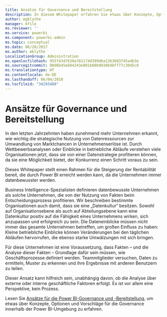 ```yaml
---
title: Ansätze für Governance und Bereitstellung
description: In diesem Whitepaper erfahren Sie etwas über Konzepte, Optionen und Vorschläge für die Governance innerhalb der Power BI-Umgebung.
author: mgblythe
manager: kfile
ms.reviewer: ''
ms.service: powerbi
ms.component: powerbi-admin
ms.topic: conceptual
ms.date: 06/28/2017
ms.author: mblythe
LocalizationGroup: Administration
ms.openlocfilehash: 955f4347630a781174d399d6a1363683745a4b3e
ms.sourcegitcommit: 80d6b45eb84243e801b60b9038b9bff77c30d5c8
ms.translationtype: HT
ms.contentlocale: de-DE
ms.lasthandoff: 06/04/2018
ms.locfileid: "34293488"
---
```

# <a name="governance-and-deployment-approaches"></a>Ansätze für Governance und Bereitstellung
In den letzten Jahrzehnten haben zunehmend mehr Unternehmen erkannt, wie wichtig die strategische Nutzung von Datenressourcen zur Umwandlung von Marktchancen in Unternehmenserlöse ist. Durch Wettbewerbsanalysen oder Einblicke in betriebliche Abläufe verstehen viele Organisationen jetzt, dass sie von einer Datenstrategie profitieren können, da sie eine Möglichkeit bietet, der Konkurrenz einen Schritt voraus zu sein.  

Dieses Whitepaper stellt einen Rahmen für die Steigerung der Rentabilität bereit, die durch Power BI erreicht werden kann, da die Unternehmen immer datenbewusster werden.

Business Intelligence-Spezialisten definieren datenbewusste Unternehmen als solche Unternehmen, die von der Nutzung von Fakten beim Entscheidungsprozess profitieren.  Wir beschreiben bestimmte Organisationen auch damit, dass sie eine „Datenkultur“ besitzen.
Sowohl auf Organisationsebene als auch auf Abteilungsebene kann eine Datenkultur positiv auf die Fähigkeit eines Unternehmens wirken, sich anzupassen und erfolgreich zu sein.  Die Dateneinblicke müssen nicht immer das gesamte Unternehmen betreffen, um großen Einfluss zu haben: Kleine betriebliche Einblicke können Veränderungen bei den täglichen Abläufen hervorrufen, die ebenso starke Umwälzungen mit sich bringen.

Für diese Unternehmen ist eine Voraussetzung, dass Fakten – und die Analyse dieser Fakten – Grundlage dafür sein müssen, wie Geschäftsprozesse definiert werden. Teammitglieder versuchen, Daten zu ermitteln, Muster zu erkennen und ihre Ergebnisse mit anderen Benutzern zu teilen. 

Dieser Ansatz kann hilfreich sein, unabhängig davon, ob die Analyse über externe oder interne geschäftliche Faktoren erfolgt. Es ist vor allem eine Perspektive, kein Prozess.

Lesen Sie [Ansätze für die Power BI-Governance und -Bereitstellung](http://go.microsoft.com/fwlink/?LinkId=785915&clcid=0x409), um etwas über Konzepte, Optionen und Vorschläge für die Governance innerhalb der Power BI-Umgebung zu erfahren.

